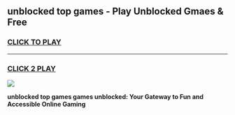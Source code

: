 
## unblocked top games - Play Unblocked Gmaes & Free
<h3>
<a href="https://premium.freeplayer.one?title=unblocked_top_games&ref=19F">CLICK TO PLAY</a></h3>
<hr>

<h3>
<a href="https://premium.freeplayer.one?title=unblocked_top_games&ref=19F">CLICK 2 PLAY</a>
  
</h3>

<a href="https://premium.freeplayer.one?title=unblocked_top_games&ref=19F/"><img src="https://clearcache.store/games.png"></a>


**unblocked top games games unblocked: Your Gateway to Fun and Accessible Online Gaming**
